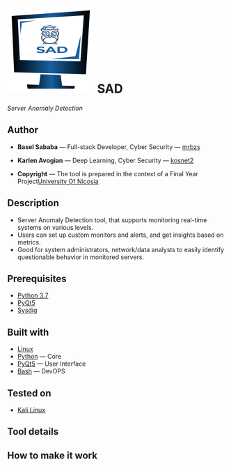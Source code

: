 # ![](resources/sad-logo.png) SAD  

*Server Anomaly Detection*

## Author
* **Basel Sababa** — Full-stack Developer, Cyber Security — [mrbzs](https://github.com/mrbzs)
* **Karlen Avogian** — Deep Learning, Cyber Security — [kosnet2](https://github.com/kosnet2)

* **Copyright** — The tool is prepared in the context of a Final Year Project[University Of Nicosia](https://www.unic.ac.cy/) 

## Description
* Server Anomaly Detection tool, that supports monitoring real-time systems on various levels.
* Users can set up custom monitors and alerts, and get insights based on metrics.
* Good for system administrators, network/data analysts to easily identify questionable behavior in monitored servers.

## Prerequisites
* [Python 3.7](https://www.python.org/)
* [PyQt5](https://pypi.org/project/PyQt5/)
* [Sysdig](https://github.com/draios/sysdig)

## Built with
* [Linux](https://www.linux.org/)
* [Python](https://www.python.org/) — Core
* [PyQt5](https://pypi.org/project/PyQt5/) — User Interface
* [Bash](https://www.gnu.org/software/bash/) — DevOPS

## Tested on
* [Kali Linux](https://www.kali.org/)

## Tool details

## How to make it work
